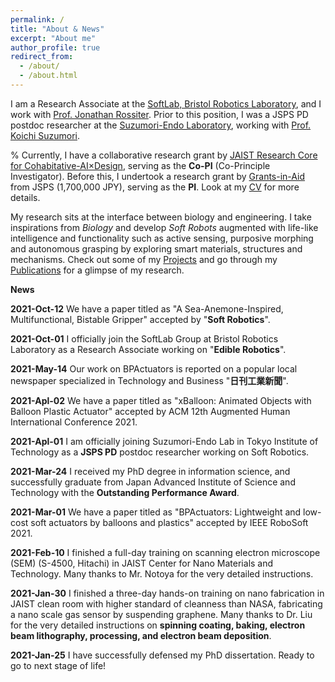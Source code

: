 ```yaml
---
permalink: /
title: "About & News"
excerpt: "About me"
author_profile: true
redirect_from:
  - /about/
  - /about.html
---
```


I am a Research Associate at the [SoftLab, Bristol Robotics Laboratory](https://www.bristolroboticslab.com/soft-robotics), and I work with [Prof. Jonathan Rossiter](https://www.bristol.ac.uk/people/person/Jonathan-Rossiter-9fcc55a3-fc9a-43a3-97a5-3aceca87cf4f/). Prior to this position, I was a JSPS PD postdoc researcher at the [Suzumori-Endo Laboratory](http://www-robot.mes.titech.ac.jp/home.html), working with [Prof. Koichi Suzumori](https://scholar.google.co.jp/citations?user=tSmkV74AAAAJ&hl=en). 

% Currently, I have a collaborative research grant by [JAIST Research Core for Cohabitative-AI×Design](https://www.jaist.ac.jp/english/research/core-center/caid.html), serving as the **Co-PI** (Co-Principle Investigator). Before this, I undertook a research grant by [Grants-in-Aid](https://www.jsps.go.jp/english/e-grants/index.html) from JSPS (1,700,000 JPY), serving as the **PI**. Look at my [CV](https://qiukaiqi.github.io/cv/) for more details.

My research sits at the interface between biology and engineering. I take inspirations from *Biology* and develop *Soft Robots* augmented with life-like intelligence and functionality such as active sensing, purposive morphing and autonomous grasping by exploring smart materials, structures and mechanisms. Check out some of my [Projects](https://qiukaiqi.github.io/portfolio/) and go through my [Publications](https://qiukaiqi.github.io/publications/) for a glimpse of my research.

**News**

**2021-Oct-12** We have a paper titled as "A Sea-Anemone-Inspired, Multifunctional, Bistable Gripper" accepted by "**Soft Robotics**".

**2021-Oct-01** I officially join the SoftLab Group at Bristol Robotics Laboratory as a Research Associate working on "**Edible Robotics**".

**2021-May-14** Our work on BPActuators is reported on a popular local newspaper specialized in Technology and Business "**日刊工業新聞**".

**2021-Apl-02** We have a paper titled as "xBalloon: Animated Objects with Balloon Plastic Actuator" accepted by ACM 12th Augmented Human International Conference 2021.

**2021-Apl-01** I am officially joining Suzumori-Endo Lab in Tokyo Institute of Technology as a **JSPS PD** postdoc researcher working on Soft Robotics.

**2021-Mar-24** I received my PhD degree in information science, and successfully graduate from Japan Advanced Institute of Science and Technology with the **Outstanding Performance Award**.

**2021-Mar-01** We have a paper titled as "BPActuators: Lightweight and low-cost soft actuators by balloons and plastics" accepted by IEEE RoboSoft 2021.

**2021-Feb-10** I finished a full-day training on scanning electron microscope (SEM) (S-4500, Hitachi) in JAIST Center for Nano Materials and Technology. Many thanks to Mr. Notoya for the very detailed instructions.

**2021-Jan-30** I finished a three-day hands-on training on nano fabrication in JAIST clean room with higher standard of cleanness than NASA, fabricating a nano scale gas sensor by suspending graphene. Many thanks to Dr. Liu for the very detailed instructions on **spinning coating, baking, electron beam lithography, processing, and electron beam deposition**.

**2021-Jan-25** I have successfully defensed my PhD dissertation. Ready to go to next stage of life!